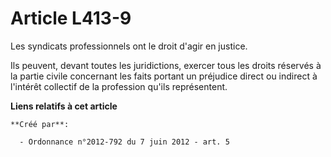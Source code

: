 # Article L413-9

Les syndicats professionnels ont le droit d'agir en justice. 

Ils peuvent, devant toutes les juridictions, exercer tous les droits réservés à la partie civile concernant les faits portant
un préjudice direct ou indirect à l'intérêt collectif de la profession qu'ils représentent.

**Liens relatifs à cet article**

	**Créé par**:

	  - Ordonnance n°2012-792 du 7 juin 2012 - art. 5
